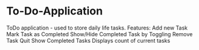 # To-Do-Application
ToDo application - used to store daily life tasks.
Features:
Add new Task
Mark Task as Completed
Show/Hide Completed Task by Toggling
Remove Task
Quit
Show Completed Tasks
Displays count of current tasks
